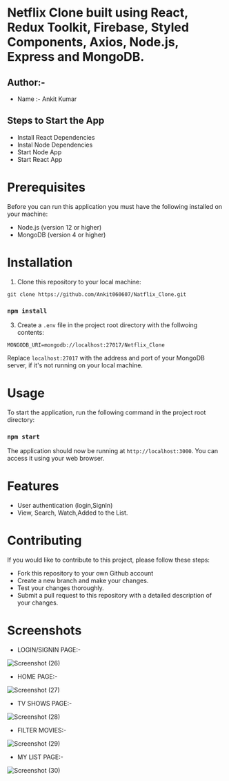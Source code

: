 # Netflix Clone built using React, Redux Toolkit, Firebase, Styled Components, Axios, Node.js, Express and MongoDB.

## Author:-

+ Name :- Ankit Kumar
## Steps to Start the App

+ Install React Dependencies
+ Instal Node Dependencies
+ Start Node App
+ Start React App

# Prerequisites

Before you can run this application you must have the following installed on your machine:
+ Node.js (version 12 or higher)
+ MongoDB (version 4 or higher)

# Installation

1. Clone this repository to your local machine:

`git clone https://github.com/Ankit060607/Natflix_Clone.git`

### `npm install`

3. Create a `.env` file in the project root directory with the follwoing contents:

`MONGODB_URI=mongodb://localhost:27017/Netflix_Clone`

Replace `localhost:27017` with the address and port of your MongoDB server, if it's not running on your local machine.

# Usage

To start the application, run the following command in the project root directory:

### `npm start`

The application should now be running at `http://localhost:3000`. You can access it using your web browser.

# Features

+ User authentication (login,SignIn)
+ View, Search, Watch,Added to the List.

# Contributing

If you would like to contribute to this project, please follow these steps:

+ Fork this repository to your own Github account
+ Create a new branch and make your changes.
+ Test your changes thoroughly.
+ Submit a pull request to this repository with a detailed description of your changes.

# Screenshots
+ LOGIN/SIGNIN PAGE:-

![Screenshot (26)](https://github.com/user-attachments/assets/3f568825-0100-42f2-81c0-221f7020bafa)

+ HOME PAGE:-

![Screenshot (27)](https://github.com/user-attachments/assets/017c5029-f95e-4541-9704-2c7d9f4a771d)

+ TV SHOWS PAGE:-

![Screenshot (28)](https://github.com/user-attachments/assets/1e43e482-df99-4b43-9176-4b12ee9007b2)

+ FILTER MOVIES:-

![Screenshot (29)](https://github.com/user-attachments/assets/df2b75f3-1d32-4698-9d33-08bcd4d22867)

+ MY LIST PAGE:-

![Screenshot (30)](https://github.com/user-attachments/assets/9a22ba14-f4f0-4546-9b11-07686581893f)
